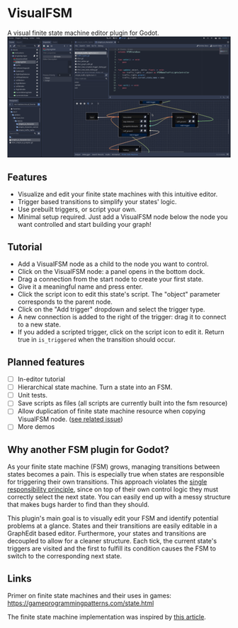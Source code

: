 # VisualFSM

A visual finite state machine editor plugin for Godot.
![](addons/visual_fsm/resources/screenshots/demo.gif)

## Features

- Visualize and edit your finite state machines with this intuitive editor.
- Trigger based transitions to simplify your states' logic.
- Use prebuilt triggers, or script your own.
- Minimal setup required. Just add a VisualFSM node below the node you want controlled and start building your graph!

## Tutorial
* Add a VisualFSM node as a child to the node you want to control.
* Click on the VisualFSM node: a panel opens in the bottom dock.
* Drag a connection from the start node to create your first state.
* Give it a meaningful name and press enter.
* Click the script icon to edit this state's script. The "object" parameter corresponds to the parent node.
* Click on the "Add trigger" dropdown and select the trigger type.
* A new connection is added to the right of the trigger: drag it to connect to a new state.
* If you added a scripted trigger, click on the script icon to edit it. Return true in `is_triggered` when the transition should occur.

## Planned features

- [ ] In-editor tutorial
- [ ] Hierarchical state machine. Turn a state into an FSM.
- [ ] Unit tests.
- [ ] Save scripts as files (all scripts are currently built into the fsm resource)
- [ ] Allow duplication of finite state machine resource when copying VisualFSM node. ([see related issue](https://github.com/godotengine/godot/issues/33079))
- [ ] More demos

## Why another FSM plugin for Godot?

As your finite state machine (FSM) grows, managing transitions between states becomes a pain. This is especially true when states are responsible for triggering their own transitions. This approach violates the [single responsibility principle](https://en.wikipedia.org/wiki/Single-responsibility_principle), since on top of their own control logic they must correctly select the next state. You can easily end up with a messy structure that makes bugs harder to find than they should.

This plugin's main goal is to visually edit your FSM and identify potential problems at a glance. States and their transitions are easily editable in a GraphEdit based editor. Furthermore, your states and transitions are decoupled to allow for a cleaner structure. Each tick, the current state's triggers are visited and the first to fulfill its condition causes the FSM to switch to the corresponding next state.

## Links

Primer on finite state machines and their uses in games: https://gameprogrammingpatterns.com/state.html

The finite state machine implementation was inspired by [this article](https://www.codeproject.com/Articles/1087619/State-Machine-Design-in-Cplusplus-2).
